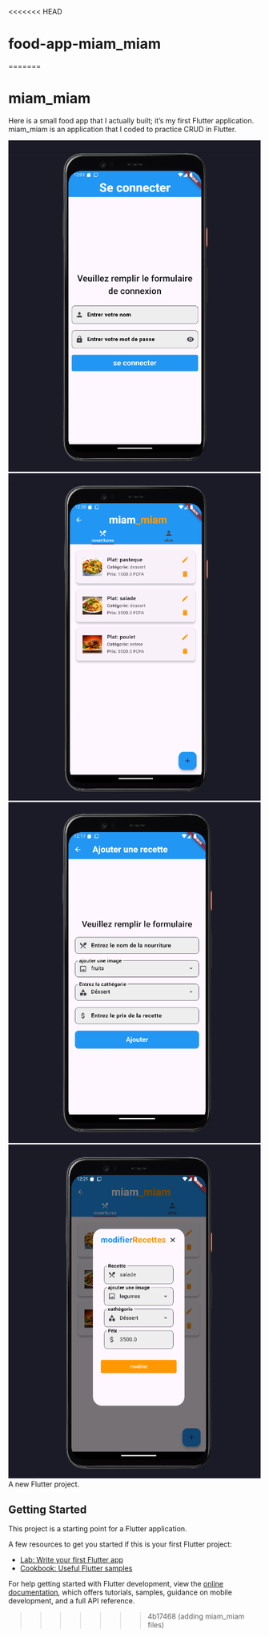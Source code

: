 <<<<<<< HEAD
# food-app-miam_miam
=======
# miam_miam
Here is a small food app that I actually built; it’s my first Flutter application. miam_miam is an application that I coded to practice CRUD in Flutter.


![](lib/screenshots/login.png)
![](lib/screenshots/foodpage.png)
![](lib/screenshots/add.png)
![](lib/screenshots/editfood.png)
A new Flutter project.

## Getting Started

This project is a starting point for a Flutter application.

A few resources to get you started if this is your first Flutter project:

- [Lab: Write your first Flutter app](https://docs.flutter.dev/get-started/codelab)
- [Cookbook: Useful Flutter samples](https://docs.flutter.dev/cookbook)

For help getting started with Flutter development, view the
[online documentation](https://docs.flutter.dev/), which offers tutorials,
samples, guidance on mobile development, and a full API reference.
>>>>>>> 4b17468 (adding miam_miam files)
